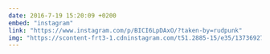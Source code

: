 ```yaml
---
date: 2016-7-19 15:20:09 +0200
embed: "instagram"
link: "https://www.instagram.com/p/BICI6LpDAxO/?taken-by=rudpunk"
img: "https://scontent-frt3-1.cdninstagram.com/t51.2885-15/e35/13736927_270846049957693_1786676758_n.jpg"
---
```

